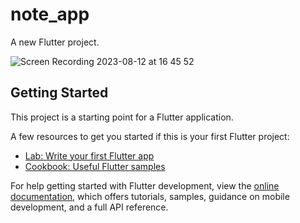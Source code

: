 # note_app

A new Flutter project.

![Screen Recording 2023-08-12 at 16 45 52](https://github.com/duchl02/note_app_flutter/assets/99481924/bd152c79-e75c-4f69-86c4-cdee7d4f49af)


## Getting Started

This project is a starting point for a Flutter application.

A few resources to get you started if this is your first Flutter project:

- [Lab: Write your first Flutter app](https://docs.flutter.dev/get-started/codelab)
- [Cookbook: Useful Flutter samples](https://docs.flutter.dev/cookbook)

For help getting started with Flutter development, view the
[online documentation](https://docs.flutter.dev/), which offers tutorials,
samples, guidance on mobile development, and a full API reference.

